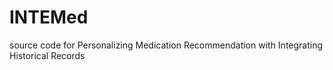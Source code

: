 # INTEMed
source code for Personalizing Medication Recommendation with Integrating Historical Records
